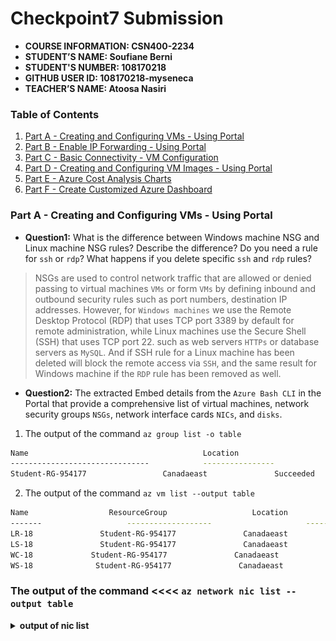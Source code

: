 # Checkpoint7 Submission

- **COURSE INFORMATION: CSN400-2234**
- **STUDENT’S NAME: Soufiane Berni**
- **STUDENT'S NUMBER: 108170218**
- **GITHUB USER ID: 108170218-myseneca**
- **TEACHER’S NAME: Atoosa Nasiri**

### Table of Contents

1. [Part A - Creating and Configuring VMs - Using Portal](#Part-A---Creating-and-Configuring-VMs---Using-Portal)
2. [Part B - Enable IP Forwarding - Using Portal](#Part-B---Enable-IP-Forwarding---Using-Portal)
3. [Part C - Basic Connectivity - VM Configuration](#Part-C---Basic-Connectivity---VM-Configuration)
4. [Part D - Creating and Configuring VM Images - Using Portal](#Part-D---Creating-and-Configuring-VM-Images---Using-Portal)
5. [Part E - Azure Cost Analysis Charts](#Part-E---Azure-Cost-Analysis-Charts)
6. [Part F - Create Customized Azure Dashboard](#Part-F---Create-Customized-Azure-Dashboard)


### Part A - Creating and Configuring VMs - Using Portal

- **Question1:** 
What is the difference between Windows machine NSG and Linux machine NSG rules? Describe the difference? Do you need a rule for `ssh` or `rdp`? What happens if you delete specific `ssh` and `rdp` rules?

> NSGs are used to control network traffic that are allowed or denied passing to virtual machines `VMs` or form `VMs` by defining inbound and outbound security rules such as port numbers, destination IP addresses. However, for `Windows machines` we use the Remote Desktop Protocol (RDP) that uses TCP port 3389 by default for remote administration, while Linux machines use the Secure Shell (SSH) that uses TCP port 22. such as web servers `HTTPs` or database servers as `MySQL`. And if SSH rule for a Linux machine has been deleted will block the remote access via `SSH`, and the same result for Windows machine if the `RDP` rule has been removed as well.

- **Question2:**
The extracted Embed details from the `Azure Bash CLI` in the Portal that provide a comprehensive list of virtual machines, network security groups `NSGs`, network interface cards `NICs`, and `disks`.

1. The output of the command `az group list -o table`

```bash
Name                                       Location                     Status
-------------------------------            ----------------               -----------------
Student-RG-954177                 Canadaeast               Succeeded
```

2. The output of the command `az vm list --output table`
```bash
Name                  ResourceGroup                   Location                
-------                   -------------------                     -------------              
LR-18               Student-RG-954177               Canadaeast             
LS-18               Student-RG-954177               Canadaeast  
WC-18             Student-RG-954177               Canadaeast  
WS-18              Student-RG-954177               Canadaeast  
```               

### The output of the command  <<<<  `az network nic list --output table`

<details>

<summary><b> output of nic list</b></summary>

```bash

EnableAcceleratedNetworking       EnableIPForwarding       Location             MacAddress                 Name        NicType                Primary                ---------------------------------------        ---------------------------      ---------------        -----------------------         ----------      -------------------     -------------
False                                              False                             canadaeast        00-22-48-6D-63-22       lr-29060     Standard              True  

ProvisioningState             ResourceGroup                ResourceGuid                                                VnetEncryptionSupported
-----------------------             ---------------------                --------------------                                               ------------------------------------ 
Succeeded                       Student-RG-954177         76cc57a1-4e53-4ce8-aaf9-badc1b474917       False

EnableAcceleratedNetworking       EnableIPForwarding       Location             MacAddress                 Name        NicType                Primary                ---------------------------------------        ---------------------------      ---------------        -----------------------         ----------      -------------------     -------------
False                                              False                             canadaeast        00-22-48-6D-64-11       ls-34356     Standard              True  

ProvisioningState             ResourceGroup                ResourceGuid                                                VnetEncryptionSupported
-----------------------             ---------------------                --------------------                                               ------------------------------------ 
Succeeded                       Student-RG-954177         76cc57a1-4e53-4ce8-aaf9-fadc1b474927       False

EnableAcceleratedNetworking       EnableIPForwarding       Location             MacAddress                 Name        NicType                Primary                ---------------------------------------        ---------------------------      ---------------        -----------------------         ----------      -------------------     -------------
False                                              False                             canadaeast        00-22-48-6D-33-17       wc-18393     Standard              True  

ProvisioningState             ResourceGroup                ResourceGuid                                                VnetEncryptionSupported
-----------------------             ---------------------                --------------------                                               ------------------------------------ 
Succeeded                       Student-RG-954177         76cc57a1-4e53-4ce8-aaf9-eadc1b474920       False

EnableAcceleratedNetworking       EnableIPForwarding       Location             MacAddress                 Name        NicType                Primary                ---------------------------------------        ---------------------------      ---------------        -----------------------         ----------      -------------------     -------------
False                                              False                             canadaeast        00-22-48-6D-43-19       ws-56781     Standard              True  

ProvisioningState             ResourceGroup                ResourceGuid                                                VnetEncryptionSupported
-----------------------             ---------------------                --------------------                                               ------------------------------------ 
Succeeded                       Student-RG-954177         76cc57a1-4e53-4ce8-aaf9-bedc1b474891       False
```

<details>


4. The output of the command `az network nsg list --ouput table`

```bash
Location              Name                      ProvisioningState                  ResourceGroup                     ResourceGuid
----------                --------------              -----------------------                  --------------------                       --------------------
canadaeast        LR-18-nsg                 Succeeded                           Student-RG-954177               77f565be-bcf1-429b-8790-5dee6d117e12
canadaeast        LR-NSG-18               Succeeded                           Student-RG-954177               67a4297f-8a13-4d9b-8231-94a784bcc1f6
canadaeast        LR18nsg397             Succeeded                           Student-RG-954177               891ee53b-9f06-4e09-b0fe-5be84af448c2
canadaeast        LS-18-nsg                 Succeeded                           Student-RG-954177               3dd4e2c2-7d6f-4a76-8f5e-c39273edf5e7
canadaeast        WC18nsg499            Succeeded                           Student-RG-954177               abe52190-1227-4ab4-9f4e-87d05b66e2b8               canadaeast        WC18nsg758            Succeeded                           Student-RG-954177                f0d0f13a-187f-4712-bd8c-2f2ed83255b3                canadaeast        WC18nsg778            Succeeded                           Student-RG-954177                62c6d7c0-3b10-4e49-a37b-5e2e55ad168c               canadaeast        WC18nsg921            Succeeded                           Student-RG-954177                c8111a6d-fa75-49ed-bf48-5a7f850e5d3f               canadaeast        WC18nsg991            Succeeded                           Student-RG-954177                2db0c1f5-1f12-4aef-9b9a-aa457dfc8bc8
canadaeast        WS-NSG-18              Succeeded                           Student-RG-954177               eadff8ab-8eef-44f6-aa71-2fcbe741d0ab
canadaeast        WS18nsg739             Succeeded                           Student-RG-954177               98f565be-bcf1-429b-8790-5dee6d171c10                
````
5. The output of the command `az disk list --output table`

```bash
Name                                              ResourceGroup            Location          Zones              Sku                    SizeGb          ProvisioningState    OsType
-------------------------------------            ---------------                   ----------           -------              ------------             --------             -------------------         --------
WC-18_disk1_245c9bfb8be
94711813bee2e4f8229d5               Student-RG-954177       canadaeast                           Standard_LRS       127               Succeeded            Windows

LR-18_disk1_782c9bfb8be
94711813bce2e4f8229b1               Student-RG-954177       canadaeast                           Standard_LRS       1024               Succeeded           Linux

WS-18_disk1_892c9bfb8be
94711813bae2e4f8229d9               Student-RG-954177       canadaeast                           Standard_LRS       127               Succeeded            Windows

LS-18_disk1_136c9bfb8be
94711813bac2e4f8229a2               Student-RG-954177       canadaeast                           Standard_LRS       1024              Succeeded            Linux
```


### Part B - Enable IP Forwarding - Using Portal

- **Question1:**
The command that i used to extract the output as `json` format is: `az network nic ip-config show --name ip-forwarding --nic-name lr-29060 --resource-group Student-RG-954177 --query "enableIPForwarding" --output json`


- **Question2:**
The output, presented in `json` format and displays the status of IP forwarding as follows:

[./Images/IPForwarding.JPG](./Images/IPForwarding.JPG)
![IP Forwarding](https://github.com/108170218-myseneca/CSN400-Capstone/blob/main/Checkpoint7/Images/IPForwarding.JPG)

- **Question3:**
Checking if the _IP Forwarding_ is enabled by using the following command: `az network nic show -g Student-RG-954177 -n lr-29060 --query "enableIpForwarding"`


### Part C - Basic Connectivity - VM Configuration

- **Question1:**
To remove the `Firewalld` service will apply the following commands:

```bash
sudo systemctl stop firewalld
sudo systemctl disable firewalld
sudo yum remove firewalld
```

- **Question2:**
The command that we use to check the status of `iptables` for linux `VMs` is: `sudo systemctl status iptables`

[./Images/iptablesstatusLR-18.JPG](./Images/iptablesstatusLR-18.JPG)
![iptables status LR 18](https://github.com/108170218-myseneca/CSN400-Capstone/blob/main/Checkpoint7/Images/iptablesstatusLR-18.JPG)

[./Images/iptablesstatusLS-18.JPG](./Images/iptablesstatusLS-18.JPG)
![iptables status LS 18](https://github.com/108170218-myseneca/CSN400-Capstone/blob/main/Checkpoint7/Images/iptablesstatusLS-18.JPG)

- **Question3:**
The command that we use to check chain input is: `sudo iptables -L --line-numbers`

- **Question4:**
The iptables settings allow the attacks less vulnerable, because we can define the rules that allow inbound and outbound traffic for a specific services such as ports or protocols. Also, setting the policy to drop or reject to manage the traffic and limit incoming connections. 

```bash
sudo systemctl enable iptables
sudo systemctl start iptables
sudo systemctl status iptables
```
[./Images/Chaininput.JPG](./Images/Chaininput.JPG)
![Chain Input](https://github.com/108170218-myseneca/CSN400-Capstone/blob/main/Checkpoint7/Images/Chaininput.JPG)

- **Question5:**
The command that shows the hostname in `LR-18` and `LS-18  as follows `hostname`

[./Images/hostnameLR-18.JPG](./Images/hostnameLR-18.JPG)
![Hostname LR 18](https://github.com/108170218-myseneca/CSN400-Capstone/blob/main/Checkpoint7/Images/hostnameLR-18.JPG)

[./Images/hostnameLS-18.JPG](./Images/hostnameLS-18.JPG)
![Hostname LS 18](https://github.com/108170218-myseneca/CSN400-Capstone/blob/main/Checkpoint7/Images/hostnameLS-18.JPG)

### Part D - Creating and Configuring VM Images - Using Portal
- **Question1:**
`az image list --output table`

[./Images/VMsImages.JPG](./Images/VMsImages.JPG)
![VMs Images](https://github.com/108170218-myseneca/CSN400-Capstone/blob/main/Checkpoint7/Images/VMsImages.JPG)

- **Question2:**
`az vm list --output table`

[./Images/DeletedVMs.JPG](./Images/DeletedVMs.JPG)
![Deleted VMs](https://github.com/108170218-myseneca/CSN400-Capstone/blob/main/Checkpoint7/Images/DeletedVMs.JPG)

- **Question3:**
When recreating VMs from the images and establishing basic connectivity, the time taken for the entire process can was about 2 minutes, however the time was varing between, image size, network conditions..., use managed disks instead of umnanaged disks for vm storage, azure avilability sets or zones.

### Part E - Azure Cost Analysis Charts

1. [./Images/Resource1.JPG](./Images/Resource1.JPG)

![DailyCosts Resource1](https://github.com/108170218-myseneca/CSN400-Capstone/blob/main/Checkpoint7/Images/Resource1.JPG)

2. [./Images/Service.JPG](./Images/Service.JPG)

![DailyCosts Service](https://github.com/108170218-myseneca/CSN400-Capstone/blob/main/Checkpoint7/Images/Service.JPG)

3. [./Images/Resource2.JPG](./Images/Resource2.JPG)

![DailyCosts Resource2](https://github.com/108170218-myseneca/CSN400-Capstone/blob/main/Checkpoint7/Images/Resource2.JPG)

4. [./Images/ServiceName.JPG](./Images/ServiceName.JPG)

![Service Name](https://github.com/108170218-myseneca/CSN400-Capstone/blob/main/Checkpoint7/Images/ServiceName.JPG)

5. [./Images/ServiceFamily.JPG](./Images/ServiceFamily.JPG)

![Service Family](https://github.com/108170218-myseneca/CSN400-Capstone/blob/main/Checkpoint7/Images/ServiceFamily.JPG)

6. [./Images/Product.JPG](./Images/Product.JPG)

![Last Month Product](https://github.com/108170218-myseneca/CSN400-Capstone/blob/main/Checkpoint7/Images/Product.JPG)


### Part F - Create Customized Azure Dashboard

[./Images/Dashboard.JPG](./Images/Dashboard.JPG)

![Dashboard Sample-18](https://github.com/108170218-myseneca/CSN400-Capstone/blob/main/Checkpoint7/Images/Dashboard.JPG)









